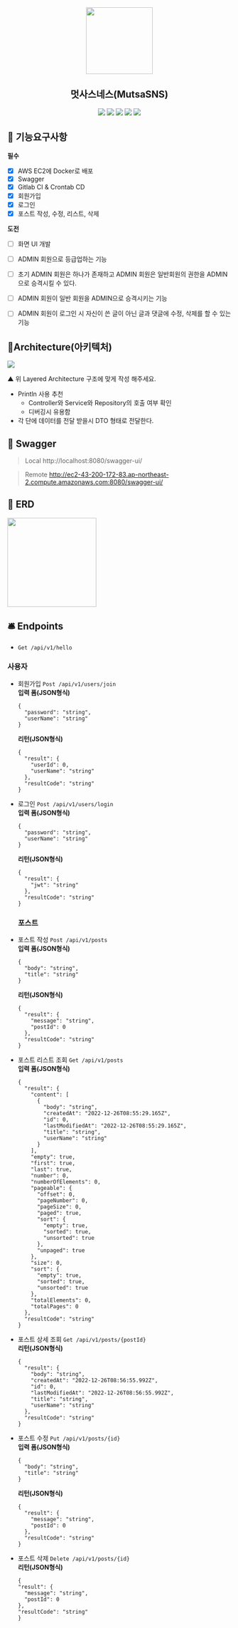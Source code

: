 <div align=center>
 <img src="https://upload.wikimedia.org/wikipedia/commons/thumb/7/74/%EB%A9%8B%EC%9F%81%EC%9D%B4%EC%82%AC%EC%9E%90%EC%B2%98%EB%9F%BC_%EB%A1%9C%EA%B3%A0.png/692px-%EB%A9%8B%EC%9F%81%EC%9D%B4%EC%82%AC%EC%9E%90%EC%B2%98%EB%9F%BC_%EB%A1%9C%EA%B3%A0.png" width="150"/>
 <h2>멋사스네스(MutsaSNS)</h2>
 </div>

<div align="center">
 <img src="https://img.shields.io/badge/SpringBoot-6DB33F.svg?logo=Spring-Boot&logoColor=white" />
 <img src="https://img.shields.io/badge/SpringSecurity-6DB33F.svg?logo=Spring-Security&logoColor=white" />
 <img src="https://img.shields.io/badge/MySQL-3776AB.svg?logo=MySql&logoColor=white" />
 <img src="https://img.shields.io/badge/Docker-2496ED.svg?logo=Docker&logoColor=white" />
 <img src="https://img.shields.io/badge/AmazonEC2-FF9900.svg?logo=Amazon-EC2&logoColor=white" />
</div>

## 🔧 기능요구사항

**필수**
- [x] AWS EC2에 Docker로 배포
- [x] Swagger
- [x] Gitlab CI & Crontab CD
- [x] 회원가입
- [x] 로그인
- [x] 포스트 작성, 수정, 리스트, 삭제

**도전**
- [ ] 화면 UI 개발
- [ ] ADMIN 회원으로 등급업하는 기능
- [ ] 초기 ADMIN 회원은 하나가 존재하고 ADMIN 회원은 일반회원의 권한을 ADMIN으로 승격시킬 수 있다.
- [ ] ADMIN 회원이 일반 회원을 ADMIN으로 승격시키는 기능
- [ ] ADMIN 회원이 로그인 시 자신이 쓴 글이 아닌 글과 댓글에 수정, 삭제를 할 수 있는 기능


## 📃Architecture(아키텍처)
<img src="https://lh5.googleusercontent.com/PpZhHTjogNa5qt32TX7-Gws51y6_wBckwc-6i_0zXjdfSGxTUpARXW9wFJcUIciCCPQW2bE2vZreS373_uMk-buO1fG-FgueXhe-cU-riRdu0hZugZJhF01H8fMv3rYUt86sN8uJ_DUg_wLjMOt1R9LsQv2XoobfSOvHlYehdfMDDoHHr_kaNYPHBTBXoQ"/>

▲ 위 Layered Architecture 구조에 맞게 작성 해주세요.

- Println 사용 추천
    - Controller와 Service와 Repository의 호출 여부 확인
    - 디버깅시 유용함
- 각 단에 데이터를 전달 받을시 DTO 형태로 전달한다.


## 📃 Swagger

> Local
http://localhost:8080/swagger-ui/

> Remote
http://ec2-43-200-172-83.ap-northeast-2.compute.amazonaws.com:8080/swagger-ui/



## 📌 ERD
<img src="https://likelion.notion.site/image/https%3A%2F%2Fs3-us-west-2.amazonaws.com%2Fsecure.notion-static.com%2Fe3d2805a-c105-4a7a-ac2b-9751b3544f55%2FUntitled.png?table=block&id=e90b71f4-cbf6-4514-9780-7ef671f8c795&spaceId=c69962b0-3951-485b-b10a-5bb29576bba8&width=1070&userId=&cache=v2" width = "200"/>



## 🛎 Endpoints

- `Get /api/v1/hello`<br>
### 사용자
- 회원가입 `Post /api/v1/users/join`<br>
  **입력 폼(JSON형식)**
  ```
  {
    "password": "string",
    "userName": "string"
  }
  ```
  **리턴(JSON형식)**
  ```
  {
    "result": {
      "userId": 0,
      "userName": "string"
    },
    "resultCode": "string"
  }
  ```

- 로그인 `Post /api/v1/users/login`<br>
  **입력 폼(JSON형식)**
  ```
  {
    "password": "string",
    "userName": "string"
  }
  ```
  **리턴(JSON형식)**
  ```
  {
    "result": {
      "jwt": "string"
    },
    "resultCode": "string"
  }
  ```

  ### 포스트
- 포스트 작성 `Post /api/v1/posts`<br>
  **입력 폼(JSON형식)**
  ```
  {
    "body": "string",
    "title": "string"
  }
  ```
  **리턴(JSON형식)**
  ```
  {
    "result": {
      "message": "string",
      "postId": 0
    },
    "resultCode": "string"
  }
  ```

- 포스트 리스트 조회 `Get /api/v1/posts`<br>
  **입력 폼(JSON형식)**
  ```
  {
    "result": {
      "content": [
        {
          "body": "string",
          "createdAt": "2022-12-26T08:55:29.165Z",
          "id": 0,
          "lastModifiedAt": "2022-12-26T08:55:29.165Z",
          "title": "string",
          "userName": "string"
        }
      ],
      "empty": true,
      "first": true,
      "last": true,
      "number": 0,
      "numberOfElements": 0,
      "pageable": {
        "offset": 0,
        "pageNumber": 0,
        "pageSize": 0,
        "paged": true,
        "sort": {
          "empty": true,
          "sorted": true,
          "unsorted": true
        },
        "unpaged": true
      },
      "size": 0,
      "sort": {
        "empty": true,
        "sorted": true,
        "unsorted": true
      },
      "totalElements": 0,
      "totalPages": 0
    },
    "resultCode": "string"
  }
  ```

- 포스트 상세 조회 `Get /api/v1/posts/{postId}`<br>
  **리턴(JSON형식)**
  ```
  {
    "result": {
      "body": "string",
      "createdAt": "2022-12-26T08:56:55.992Z",
      "id": 0,
      "lastModifiedAt": "2022-12-26T08:56:55.992Z",
      "title": "string",
      "userName": "string"
    },
    "resultCode": "string"
  }
  ```

- 포스트 수정 `Put /api/v1/posts/{id}`<br>
  **입력 폼(JSON형식)**
  ```
  {
    "body": "string",
    "title": "string"
  }
  ```
  **리턴(JSON형식)**
  ```
  {
    "result": {
      "message": "string",
      "postId": 0
    },
    "resultCode": "string"
  }
  ```
- 포스트 삭제 `Delete /api/v1/posts/{id}`<br>
  **리턴(JSON형식)**
  ```
  {
  "result": {
    "message": "string",
    "postId": 0
  },
  "resultCode": "string"
  }
  ```

